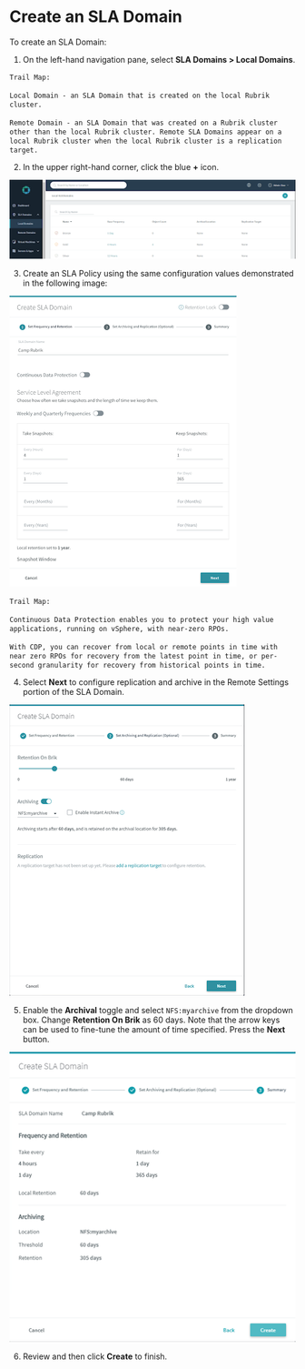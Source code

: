 # Create an SLA Domain

To create an SLA Domain:

1. On the left-hand navigation pane, select **SLA Domains > Local Domains**.

```
Trail Map:

Local Domain - an SLA Domain that is created on the local Rubrik cluster.

Remote Domain - an SLA Domain that was created on a Rubrik cluster other than the local Rubrik cluster. Remote SLA Domains appear on a local Rubrik cluster when the local Rubrik cluster is a replication target.
```

2. In the upper right-hand corner, click the blue **+** icon.

![alt_text](images/image10.png "image_tooltip")

3. Create an SLA Policy using the same configuration values demonstrated in the following image:

![alt_text](images/image11.png "image_tooltip")

```
Trail Map:

Continuous Data Protection enables you to protect your high value applications, running on vSphere, with near-zero RPOs.

With CDP, you can recover from local or remote points in time with near zero RPOs for recovery from the latest point in time, or per-second granularity for recovery from historical points in time.
```

4. Select **Next** to configure replication and archive in the Remote Settings portion of the SLA Domain.

![alt_text](images/image12.png "image_tooltip")

5. Enable the **Archival** toggle and select `NFS:myarchive` from the dropdown box. Change **Retention On Brik** as 60 days. Note that the arrow keys can be used to fine-tune the amount of time specified. Press the **Next** button.

![alt_text](images/image13.png "image_tooltip")

6. Review and then click **Create** to finish.